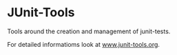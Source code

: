 # JUnit-Tools
Tools around the creation and management of junit-tests.

For detailed informatioms look at www.junit-tools.org.
